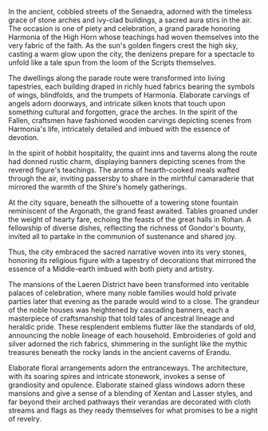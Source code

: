 In the ancient, cobbled streets of the Senaedra, adorned with the timeless grace of stone arches and ivy-clad buildings, a sacred aura stirs in the air. The occasion is one of piety and celebration, a grand parade honoring Harmonia of the High Horn whose teachings had woven themselves into the very fabric of the faith. As the sun's golden fingers crest the high sky, casting a warm glow upon the city, the denizens prepare for a spectacle to unfold like a tale spun from the loom of the Scripts themselves.

The dwellings along the parade route were transformed into living tapestries, each building draped in richly hued fabrics bearing the symbols of wings, blindfolds, and the trumpets of Harmonia. Elaborate carvings of angels adorn doorways, and intricate silken knots that touch upon something cultural and forgotten, grace the arches. In the spirit of the Fallen, craftsmen have fashioned wooden carvings depicting scenes from Harmonia's life, intricately detailed and imbued with the essence of devotion.


In the spirit of hobbit hospitality, the quaint inns and taverns along the route had donned rustic charm, displaying banners depicting scenes from the revered figure's teachings. The aroma of hearth-cooked meals wafted through the air, inviting passersby to share in the mirthful camaraderie that mirrored the warmth of the Shire's homely gatherings.

At the city square, beneath the silhouette of a towering stone fountain reminiscent of the Argonath, the grand feast awaited. Tables groaned under the weight of hearty fare, echoing the feasts of the great halls in Rohan. A fellowship of diverse dishes, reflecting the richness of Gondor's bounty, invited all to partake in the communion of sustenance and shared joy.

Thus, the city embraced the sacred narrative woven into its very stones, honoring its religious figure with a tapestry of decorations that mirrored the essence of a Middle-earth imbued with both piety and artistry.



 
The mansions of the Laeren District have been transformed into veritable palaces of celebration, where many noble families would hold private parties later that evening as the parade would wind to a close. The grandeur of the noble houses was heightened by cascading banners, each a masterpiece of craftsmanship that told tales of ancestral lineage and heraldic pride. These resplendent emblems flutter like the standards of old, announcing the noble lineage of each household. Embroideries of gold and silver adorned the rich fabrics, shimmering in the sunlight like the mythic treasures beneath the rocky lands in the ancient caverns of Erandu.

Elaborate floral arrangements adorn the entranceways. The architecture, with its soaring spires and intricate stonework, invokes a sense of grandiosity and opulence. Elaborate stained glass windows adorn these mansions and give a sense of a blending of Xentan and Lasser styles, and far beyond their arched pathways their verandas are decorated with cloth streams and flags as they ready themselves for what promises to be a night of revelry.